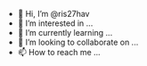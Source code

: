 - 👋 Hi, I’m @ris27hav
- 👀 I’m interested in ...
- 🌱 I’m currently learning ...
- 💞️ I’m looking to collaborate on ...
- 📫 How to reach me ...

<!---
ris27hav/ris27hav is a ✨ special ✨ repository because its `README.md` (this file) appears on your GitHub profile.
You can click the Preview link to take a look at your changes.
--->
